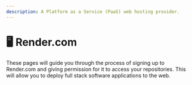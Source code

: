 ```yaml
---
description: A Platform as a Service (PaaS) web hosting provider.
---
```


# 🖥 Render.com

These pages will guide you through the process of signing up to Render.com and giving permission for it to access your repositories. This will allow you to deploy full stack software applications to the web.
